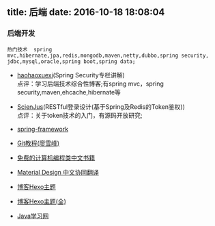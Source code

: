 title: 后端
date: 2016-10-18 18:08:04
---
 ### 后端开发
    热门技术  spring mvc,hibernate,jpa,redis,mongodb,maven,netty,dubbo,spring security,
    jdbc,mysql,oracle,spring boot,spring data;

- [haohaoxuexi](http://haohaoxuexi.iteye.com/)(Spring Security专栏讲解)     
  点评：学习后端技术综合性博客;有spring mvc，spring security,maven,ehcache,hibernate等


- [ScienJus](https://github.com/ScienJus)(RESTful登录设计(基于Spring及Redis的Token鉴权))     
  点评：关于token技术的入门，有源码开放研究;

- [spring-framework](https://github.com/spring-projects/spring-framework)
- [Git教程(廖雪峰)](http://www.liaoxuefeng.com/wiki/0013739516305929606dd18361248578c67b8067c8c017b000/)
- [免费的计算机编程类中文书籍](https://github.com/justjavac/free-programming-books-zh_CN)
- [Material Design 中文协同翻译](https://github.com/1sters/material_design_zh)
- [博客Hexo主题](https://github.com/wuchong/jacman)
- [博客Hexo主题(全)](https://github.com/hexojs/hexo/wiki/Themes)
- [Java学习网](http://www.javaweb.cc/)
